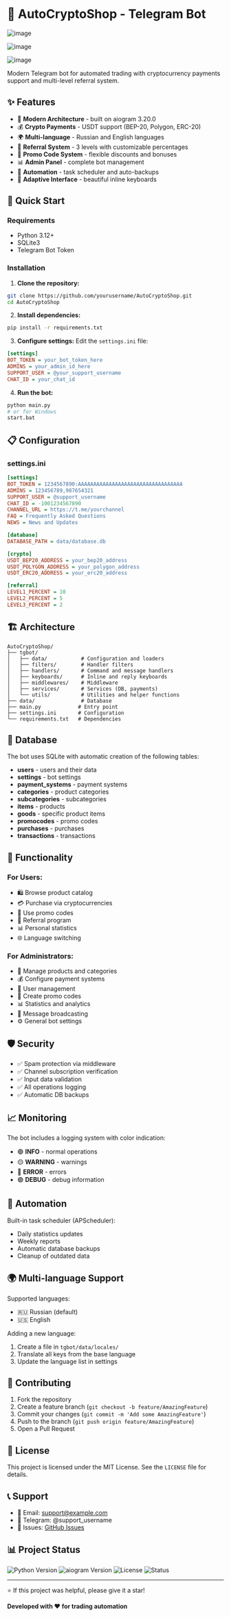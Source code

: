 # 🛒 AutoCryptoShop - Telegram Bot


![image](https://github.com/user-attachments/assets/447a6cf1-9e1f-4407-86f0-8209391d1981)

![image](https://github.com/user-attachments/assets/bc268efb-09ea-4d2f-bcd9-1ef33b47ebf9)

![image](https://github.com/user-attachments/assets/da0400a4-381e-4a1a-8880-74bf718bd5e5)



Modern Telegram bot for automated trading with cryptocurrency payments support and multi-level referral system.

## ✨ Features

- 🤖 **Modern Architecture** - built on aiogram 3.20.0
- 💰 **Crypto Payments** - USDT support (BEP-20, Polygon, ERC-20)
- 🌍 **Multi-language** - Russian and English languages
- 👥 **Referral System** - 3 levels with customizable percentages
- 🎫 **Promo Code System** - flexible discounts and bonuses
- 📊 **Admin Panel** - complete bot management
- 🔄 **Automation** - task scheduler and auto-backups
- 📱 **Adaptive Interface** - beautiful inline keyboards

## 🚀 Quick Start

### Requirements

- Python 3.12+
- SQLite3
- Telegram Bot Token

### Installation

1. **Clone the repository:**
```bash
git clone https://github.com/yourusername/AutoCryptoShop.git
cd AutoCryptoShop
```

2. **Install dependencies:**
```bash
pip install -r requirements.txt
```

3. **Configure settings:**
Edit the `settings.ini` file:
```ini
[settings]
BOT_TOKEN = your_bot_token_here
ADMINS = your_admin_id_here
SUPPORT_USER = @your_support_username
CHAT_ID = your_chat_id
```

4. **Run the bot:**
```bash
python main.py
# or for Windows
start.bat
```

## 📋 Configuration

### settings.ini
```ini
[settings]
BOT_TOKEN = 1234567890:AAAAAAAAAAAAAAAAAAAAAAAAAAAAAAAAAA
ADMINS = 123456789,987654321
SUPPORT_USER = @support_username
CHAT_ID = -1001234567890
CHANNEL_URL = https://t.me/yourchannel
FAQ = Frequently Asked Questions
NEWS = News and Updates

[database]
DATABASE_PATH = data/database.db

[crypto]
USDT_BEP20_ADDRESS = your_bep20_address
USDT_POLYGON_ADDRESS = your_polygon_address  
USDT_ERC20_ADDRESS = your_erc20_address

[referral]
LEVEL1_PERCENT = 10
LEVEL2_PERCENT = 5
LEVEL3_PERCENT = 2
```

## 🏗️ Architecture

```
AutoCryptoShop/
├── tgbot/
│   ├── data/           # Configuration and loaders
│   ├── filters/        # Handler filters
│   ├── handlers/       # Command and message handlers
│   ├── keyboards/      # Inline and reply keyboards
│   ├── middlewares/    # Middleware
│   ├── services/       # Services (DB, payments)
│   └── utils/          # Utilities and helper functions
├── data/               # Database
├── main.py            # Entry point
├── settings.ini       # Configuration
└── requirements.txt   # Dependencies
```

## 💾 Database

The bot uses SQLite with automatic creation of the following tables:

- **users** - users and their data
- **settings** - bot settings
- **payment_systems** - payment systems
- **categories** - product categories
- **subcategories** - subcategories
- **items** - products
- **goods** - specific product items
- **promocodes** - promo codes
- **purchases** - purchases
- **transactions** - transactions

## 🔧 Functionality

### For Users:
- 🛍️ Browse product catalog
- 💳 Purchase via cryptocurrencies
- 🎁 Use promo codes
- 👥 Referral program
- 📊 Personal statistics
- 🌐 Language switching

### For Administrators:
- 📝 Manage products and categories
- 💰 Configure payment systems
- 👤 User management
- 🎫 Create promo codes
- 📊 Statistics and analytics
- 📢 Message broadcasting
- ⚙️ General bot settings

## 🛡️ Security

- ✅ Spam protection via middleware
- ✅ Channel subscription verification
- ✅ Input data validation
- ✅ All operations logging
- ✅ Automatic DB backups

## 📈 Monitoring

The bot includes a logging system with color indication:
- 🟢 **INFO** - normal operations
- 🟡 **WARNING** - warnings
- 🔴 **ERROR** - errors
- 🟣 **DEBUG** - debug information

## 🔄 Automation

Built-in task scheduler (APScheduler):
- Daily statistics updates
- Weekly reports
- Automatic database backups
- Cleanup of outdated data

## 🌍 Multi-language Support

Supported languages:
- 🇷🇺 Russian (default)
- 🇺🇸 English

Adding a new language:
1. Create a file in `tgbot/data/locales/`
2. Translate all keys from the base language
3. Update the language list in settings

## 🤝 Contributing

1. Fork the repository
2. Create a feature branch (`git checkout -b feature/AmazingFeature`)
3. Commit your changes (`git commit -m 'Add some AmazingFeature'`)
4. Push to the branch (`git push origin feature/AmazingFeature`)
5. Open a Pull Request

## 📝 License

This project is licensed under the MIT License. See the `LICENSE` file for details.

## 📞 Support

- 📧 Email: support@example.com
- 💬 Telegram: @support_username
- 🐛 Issues: [GitHub Issues](https://github.com/yourusername/AutoCryptoShop/issues)

## 📊 Project Status

![Python Version](https://img.shields.io/badge/python-3.12+-blue.svg)
![aiogram Version](https://img.shields.io/badge/aiogram-3.20.0-green.svg)
![License](https://img.shields.io/badge/license-MIT-orange.svg)
![Status](https://img.shields.io/badge/status-active-success.svg)

---

⭐ If this project was helpful, please give it a star!

**Developed with ❤️ for trading automation** 
